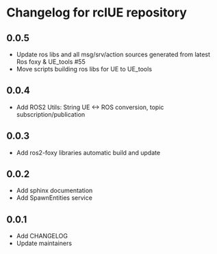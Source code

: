 # Changelog for rclUE repository

## 0.0.5 ##
* Update ros libs and all msg/srv/action sources generated from latest Ros foxy & UE_tools #55
* Move scripts building ros libs for UE to UE_tools

## 0.0.4 ##
* Add ROS2 Utils: String UE <-> ROS conversion, topic subscription/publication

## 0.0.3 ##
* Add ros2-foxy libraries automatic build and update  

## 0.0.2 ##
* Add sphinx documentation
* Add SpawnEntities service

## 0.0.1 ##
* Add CHANGELOG
* Update maintainers
